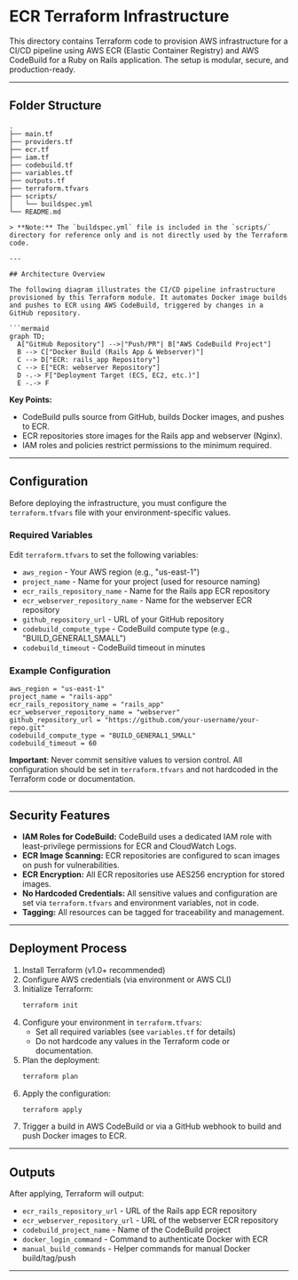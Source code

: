 # ECR Terraform Infrastructure

This directory contains Terraform code to provision AWS infrastructure for a CI/CD pipeline using AWS ECR (Elastic Container Registry) and AWS CodeBuild for a Ruby on Rails application. The setup is modular, secure, and production-ready.

---

## Folder Structure

```
.
├── main.tf
├── providers.tf
├── ecr.tf
├── iam.tf
├── codebuild.tf
├── variables.tf
├── outputs.tf
├── terraform.tfvars
├── scripts/
│   └── buildspec.yml
└── README.md

> **Note:** The `buildspec.yml` file is included in the `scripts/` directory for reference only and is not directly used by the Terraform code.

---

## Architecture Overview

The following diagram illustrates the CI/CD pipeline infrastructure provisioned by this Terraform module. It automates Docker image builds and pushes to ECR using AWS CodeBuild, triggered by changes in a GitHub repository.

```mermaid
graph TD;
  A["GitHub Repository"] -->|"Push/PR"| B["AWS CodeBuild Project"]
  B --> C["Docker Build (Rails App & Webserver)"]
  C --> D["ECR: rails_app Repository"]
  C --> E["ECR: webserver Repository"]
  D -.-> F["Deployment Target (ECS, EC2, etc.)"]
  E -.-> F
```

**Key Points:**
- CodeBuild pulls source from GitHub, builds Docker images, and pushes to ECR.
- ECR repositories store images for the Rails app and webserver (Nginx).
- IAM roles and policies restrict permissions to the minimum required.

---

## Configuration

Before deploying the infrastructure, you must configure the `terraform.tfvars` file with your environment-specific values.

### Required Variables

Edit `terraform.tfvars` to set the following variables:
- `aws_region` - Your AWS region (e.g., "us-east-1")
- `project_name` - Name for your project (used for resource naming)
- `ecr_rails_repository_name` - Name for the Rails app ECR repository
- `ecr_webserver_repository_name` - Name for the webserver ECR repository
- `github_repository_url` - URL of your GitHub repository
- `codebuild_compute_type` - CodeBuild compute type (e.g., "BUILD_GENERAL1_SMALL")
- `codebuild_timeout` - CodeBuild timeout in minutes

### Example Configuration

```hcl
aws_region = "us-east-1"
project_name = "rails-app"
ecr_rails_repository_name = "rails_app"
ecr_webserver_repository_name = "webserver"
github_repository_url = "https://github.com/your-username/your-repo.git"
codebuild_compute_type = "BUILD_GENERAL1_SMALL"
codebuild_timeout = 60
```

**Important**: Never commit sensitive values to version control. All configuration should be set in `terraform.tfvars` and not hardcoded in the Terraform code or documentation.

---

## Security Features

- **IAM Roles for CodeBuild:** CodeBuild uses a dedicated IAM role with least-privilege permissions for ECR and CloudWatch Logs.
- **ECR Image Scanning:** ECR repositories are configured to scan images on push for vulnerabilities.
- **ECR Encryption:** All ECR repositories use AES256 encryption for stored images.
- **No Hardcoded Credentials:** All sensitive values and configuration are set via `terraform.tfvars` and environment variables, not in code.
- **Tagging:** All resources can be tagged for traceability and management.

---

## Deployment Process

1. Install Terraform (v1.0+ recommended)
2. Configure AWS credentials (via environment or AWS CLI)
3. Initialize Terraform:
   ```sh
   terraform init
   ```
4. Configure your environment in `terraform.tfvars`:
   - Set all required variables (see `variables.tf` for details)
   - Do not hardcode any values in the Terraform code or documentation.
5. Plan the deployment:
   ```sh
   terraform plan
   ```
6. Apply the configuration:
   ```sh
   terraform apply
   ```
7. Trigger a build in AWS CodeBuild or via a GitHub webhook to build and push Docker images to ECR.

---

## Outputs

After applying, Terraform will output:
- `ecr_rails_repository_url` - URL of the Rails app ECR repository
- `ecr_webserver_repository_url` - URL of the webserver ECR repository
- `codebuild_project_name` - Name of the CodeBuild project
- `docker_login_command` - Command to authenticate Docker with ECR
- `manual_build_commands` - Helper commands for manual Docker build/tag/push

---
